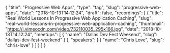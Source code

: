 {
  "title": "Progressive Web Apps",
  "type": "tag",
  "slug": "progressive-web-apps",
  "date": "2018-10-13T14:12:24",
  "draft": false,
  "recordings": [
    {
      "title": "Real World Lessons In Progressive Web Application Caching",
      "slug": "real-world-lessons-in-progressive-web-application-caching",
      "thumbnail": "https://i.vimeocdn.com/video/732110035_295x166.jpg",
      "date": "2018-10-13T14:12:24",
      "meetups": [
        {
          "name": "Dallas Dev Fest Weekend",
          "slug": "dallas-dev-fest-weekend"
        }
      ],
      "speakers": [
        {
          "name": "Chris Love",
          "slug": "chris-love"
        }
      ]
    }
  ]
}